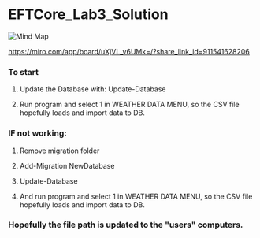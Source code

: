 # EFTCore_Lab3_Solution

![Mind Map](https://github.com/user-attachments/assets/9f58054e-b2d9-42b0-a7ae-f5bc96390caf)

https://miro.com/app/board/uXjVL_v6UMk=/?share_link_id=911541628206


### To start
1. Update the Database with: Update-Database

2. Run program and select 1 in WEATHER DATA MENU, so the CSV file hopefully loads and import data to DB.

### IF not working:

1. Remove migration folder

2. Add-Migration NewDatabase

3. Update-Database

4. And run program and select 1 in WEATHER DATA MENU, so the CSV file hopefully loads and import data to DB.

### Hopefully the file path is updated to the "users" computers.
